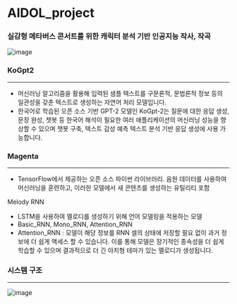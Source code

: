 # AIDOL_project

### 실감형 메타버스 콘서트를 위한 캐릭터 분석 기반 인공지능 작사, 작곡

![image](https://user-images.githubusercontent.com/26815767/143536030-24c2535d-3078-4c06-b55b-724ea55bdcee.png)
  
### KoGpt2
---
- 머신러닝 알고리즘을 활용해 입력된 샘플 텍스트를 구문론적, 문법론적 정보 등의 일관성을 갖춘 텍스트로 생성하는 자연어 처리 모델입니다.
- 한국어로 학습된 오픈 소스 기반 GPT-2 모델인 KoGpt-2는 질문에 대한 응답 생성, 문장 완성, 챗봇 등 한국어 해석이 필요한 여러 애플리케이션의 머신러닝 성능을 향상할 수 있으며 챗봇 구축, 텍스트 감성 예측 텍스트 분석 기반 응답 생성에 사용 가능합니다.

  


### Magenta
---
- TensorFlow에서 제공하는 오픈 소스 파이썬 라이브러리.
음원 데이터를 사용하여 머신러닝을 훈련하고, 이러한 모델에서 새 콘텐츠를 생성하는 유틸리티 포함

Melody RNN
- LSTM을 사용하여 멜로디를 생성하기 위해 언어 모델링을 적용하는 모델
- Basic_RNN, Mono_RNN, Attention_RNN
- Attention_RNN : 모델이 해당 정보를 RNN 셀의 상태에 저장할 필요 없이 과거 정보에 더 쉽게 액세스 할 수 있습니다.
이를 통해 모델은 장기적인 종속성을 더 쉽게 학습할 수 있으며 결과적으로 더 긴 아치형 테마가 있는 멜로디가 생성됩니다.

  
  

### 시스템 구조
---
![image](https://user-images.githubusercontent.com/26815767/143527769-4ad121e0-92fc-4254-a818-6d0580c14f8a.png)



